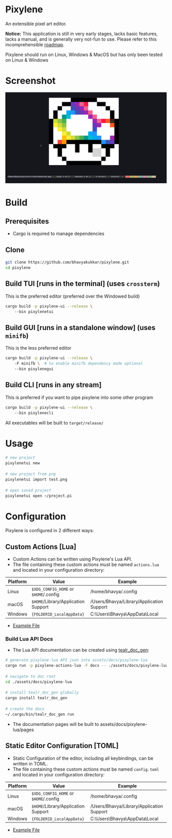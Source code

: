 # Pixylene
An extensible pixel art editor.

**Notice:** This application is still in very early stages, lacks basic features, lacks a manual, and is generally very not-fun to use.
Please refer to this incomprehensible [roadmap](./notes.org).

Pixylene should run on Linux, Windows & MacOS but has only been tested on Linux & Windows


# Screenshot
![screenshot](./assets/screenshots/Screenshot.from.2024-04-12.at.23_19_44.244886611.png)


# Build
## Prerequisites
- Cargo is required to manage dependencies

## Clone
``` sh
git clone https://github.com/bhavyakukkar/pixylene.git
cd pixylene
```

## Build TUI [runs in the terminal] (uses `crossterm`)
This is the preferred editor (preferred over the Windowed build)

```sh
cargo build -p pixylene-ui --release \ 
    --bin pixylenetui
```

## Build GUI [runs in a standalone window] (uses `minifb`)
This is the less preferred editor

```sh
cargo build -p pixylene-ui --release \ 
    -F minifb \  # to enable minifb dependency made optional
    --bin pixylenegui
```

## Build CLI [runs in any stream]
This is preferred if you want to pipe pixylene into some other program

```sh
cargo build -p pixylene-ui --release \ 
    --bin pixylenecli
```

All executables will be built to `target/release/`


# Usage
```sh
# new project
pixylenetui new

# new project from png
pixylenetui import test.png

# open saved project
pixylenetui open ~/project.pi
```


# Configuration
Pixylene is configured in 2 different ways:


## Custom Actions [Lua]
- Custom Actions can be written using Pixylene's Lua API.
- The file containing these custom actions must be named `actions.lua` and located in your configuration directory:

|Platform | Value                                 | Example                                   |
| ------- | ------------------------------------- | ----------------------------------------- |
| Linux   | `$XDG_CONFIG_HOME` or `$HOME`/.config | /home/bhavya/.config                      |
| macOS   | `$HOME`/Library/Application Support   | /Users/Bhavya/Library/Application Support |
| Windows | `{FOLDERID_LocalAppData}`             | C:\Users\Bhavya\AppData\Local             |

- [Example File](./examples/actions.lua)

### Build Lua API Docs
- The Lua API documentation can be created using [tealr_doc_gen](https://github.com/lenscas/tealr_doc_gen):
```sh
# generate pixylene-lua API json into assets/docs/pixylene-lua
cargo run -p pixylene-actions-lua -F docs -- ./assets/docs/pixylene-lua/pixylene-lua.json

# navigate to doc root
cd ./assets/docs/pixylene-lua

# install tealr_doc_gen globally
cargo install tealr_doc_gen

# create the docs
~/.cargo/bin/tealr_doc_gen run
```
- The documentation pages will be built to assets/docs/pixylene-lua/pages


## Static Editor Configuration [TOML]
- Static Configuration of the editor, including all keybindings, can be written in TOML.
- The file containing these custom actions must be named `config.toml` and located in your configuration directory:

|Platform | Value                                 | Example                                   |
| ------- | ------------------------------------- | ----------------------------------------- |
| Linux   | `$XDG_CONFIG_HOME` or `$HOME`/.config | /home/bhavya/.config                      |
| macOS   | `$HOME`/Library/Application Support   | /Users/Bhavya/Library/Application Support |
| Windows | `{FOLDERID_LocalAppData}`             | C:\Users\Bhavya\AppData\Local             |

- [Example File](./examples/config.toml)
